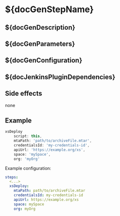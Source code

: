 # ${docGenStepName}

## ${docGenDescription}

## ${docGenParameters}

## ${docGenConfiguration}

## ${docJenkinsPluginDependencies}

## Side effects

none

## Example

```groovy
xsDeploy
    script: this,
    mtaPath: 'path/to/archiveFile.mtar',
    credentialsId: 'my-credentials-id',
    apiUrl: 'https://example.org/xs',
    space: 'mySpace',
    org: 'myOrg'
```

Example configuration:

```yaml
steps:
  <...>
  xsDeploy:
    mtaPath: path/to/archiveFile.mtar
    credentialsId: my-credentials-id
    apiUrl: https://example.org/xs
    space: mySpace
    org: myOrg
```

[dockerExecute]: ../dockerExecute
